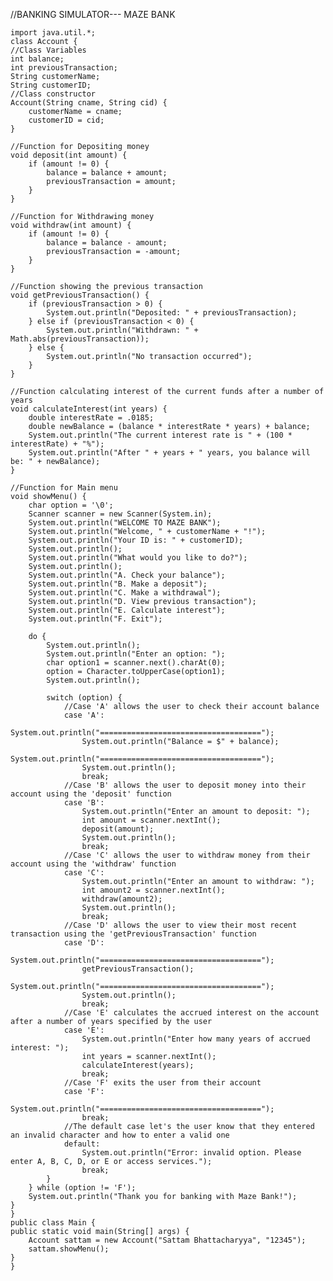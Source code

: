 //BANKING SIMULATOR--- MAZE BANK

    import java.util.*;
    class Account {
    //Class Variables
    int balance;
    int previousTransaction;
    String customerName;
    String customerID; 
    //Class constructor
    Account(String cname, String cid) {
        customerName = cname;
        customerID = cid;
    }

    //Function for Depositing money
    void deposit(int amount) {
        if (amount != 0) {
            balance = balance + amount;
            previousTransaction = amount;
        }
    }

    //Function for Withdrawing money
    void withdraw(int amount) {
        if (amount != 0) {
            balance = balance - amount;
            previousTransaction = -amount;
        }
    }

    //Function showing the previous transaction
    void getPreviousTransaction() {
        if (previousTransaction > 0) {
            System.out.println("Deposited: " + previousTransaction);
        } else if (previousTransaction < 0) {
            System.out.println("Withdrawn: " + Math.abs(previousTransaction));
        } else {
            System.out.println("No transaction occurred");
        }
    }

    //Function calculating interest of the current funds after a number of years
    void calculateInterest(int years) {
        double interestRate = .0185;
        double newBalance = (balance * interestRate * years) + balance;
        System.out.println("The current interest rate is " + (100 * interestRate) + "%");
        System.out.println("After " + years + " years, you balance will be: " + newBalance);
    }

    //Function for Main menu
    void showMenu() {
        char option = '\0';
        Scanner scanner = new Scanner(System.in);
        System.out.println("WELCOME TO MAZE BANK");
        System.out.println("Welcome, " + customerName + "!");
        System.out.println("Your ID is: " + customerID);
        System.out.println();
        System.out.println("What would you like to do?");
        System.out.println();
        System.out.println("A. Check your balance");
        System.out.println("B. Make a deposit");
        System.out.println("C. Make a withdrawal");
        System.out.println("D. View previous transaction");
        System.out.println("E. Calculate interest");
        System.out.println("F. Exit");

        do {
            System.out.println();
            System.out.println("Enter an option: ");
            char option1 = scanner.next().charAt(0);
            option = Character.toUpperCase(option1);
            System.out.println();

            switch (option) {
                //Case 'A' allows the user to check their account balance
                case 'A':
                    System.out.println("====================================");
                    System.out.println("Balance = $" + balance);
                    System.out.println("====================================");
                    System.out.println();
                    break;
                //Case 'B' allows the user to deposit money into their account using the 'deposit' function
                case 'B':
                    System.out.println("Enter an amount to deposit: ");
                    int amount = scanner.nextInt();
                    deposit(amount);
                    System.out.println();
                    break;
                //Case 'C' allows the user to withdraw money from their account using the 'withdraw' function
                case 'C':
                    System.out.println("Enter an amount to withdraw: ");
                    int amount2 = scanner.nextInt();
                    withdraw(amount2);
                    System.out.println();
                    break;
                //Case 'D' allows the user to view their most recent transaction using the 'getPreviousTransaction' function
                case 'D':
                    System.out.println("====================================");
                    getPreviousTransaction();
                    System.out.println("====================================");
                    System.out.println();
                    break;
                //Case 'E' calculates the accrued interest on the account after a number of years specified by the user
                case 'E':
                    System.out.println("Enter how many years of accrued interest: ");
                    int years = scanner.nextInt();
                    calculateInterest(years);
                    break;
                //Case 'F' exits the user from their account
                case 'F':
                    System.out.println("====================================");
                    break;
                //The default case let's the user know that they entered an invalid character and how to enter a valid one
                default:
                    System.out.println("Error: invalid option. Please enter A, B, C, D, or E or access services.");
                    break;
            }
        } while (option != 'F');
        System.out.println("Thank you for banking with Maze Bank!");
    }
    }
    public class Main {
    public static void main(String[] args) {
        Account sattam = new Account("Sattam Bhattacharyya", "12345");
        sattam.showMenu();
    }
    }
